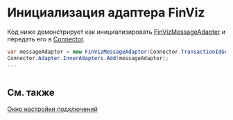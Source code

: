 # Инициализация адаптера FinViz

Код ниже демонстрирует как инициализировать [FinVizMessageAdapter](../api/StockSharp.FinViz.FinVizMessageAdapter.html) и передать его в [Connector](../api/StockSharp.Algo.Connector.html).

```cs
var messageAdapter = new FinVizMessageAdapter(Connector.TransactionIdGenerator);
Connector.Adapter.InnerAdapters.Add(messageAdapter);
...	
							
```

## См. также

[Окно настройки подключений](API_UI_ConnectorWindow.md)

